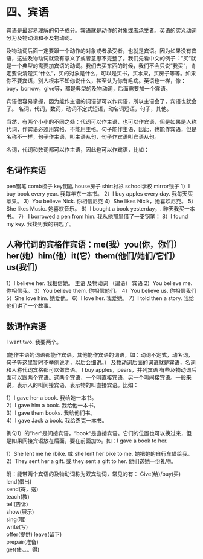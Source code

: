 # 四、宾语

宾语是最容易理解的句子成分。宾语就是动作的对象或者承受者。英语的实义动词分为及物动词和不及物动词。

及物动词后面一定要跟一个动作的对象或者承受者，也就是宾语。因为如果没有宾语，这些及物动词就没有意义了或者意思不完整了。我们先看中文的例子：“买“就是一个典型的需要加宾语的动词。我们去买东西的时候，我们不会只说“我买“，肯定要说清楚买“什么“，买的对象是什么，可以是买书，买水果，买房子等等。如果你不要宾语，别人根本不知你说什么，甚至认为你有毛病。英语也一样，像：buy，borrow，give等，都是典型的及物动词，后面需要加一个宾语。  

宾语很容易掌握，因为能作主语的词语部可以作宾语，所以主语会了，宾语也就会了。
名词，代词，数词，动词不定式短语，动名词短语，句子，其他。

当然，有两个小小的不同之处：代词可以作主语，也可以作宾语，但是如果是人称代词，作宾语必须用宾格，不能用主格。句子能作主语，因此，也能作宾语，但是名称不一样，句子作主语，叫主语从句，句子作宾语叫宾语从句。

名词，代词和数词都可以作主语，因此也可以作宾语，比如：

## 名词作宾语
pen钢笔 comb梳子 key钥匙 house房子 shirt衬衫 school学校 mirror镜子
1）I buy  book every year.    我每年东一本书。
2）I buy apples every day.    我每天买苹果。
3）You believe Nick.    你相信尼克
4）She likes Niclk，她喜欢尼克。
5）She likes Music.    她喜欢音乐。
6）I bought a book yesterday，.    昨天我买一本书。
7） I borrowed a pen from him.    我从他那里借了一支钢笔：
8）I found my key.    我找到我的钥匙了。


## 人称代词的宾格作宾语：me(我）you(你，你们）her(她）him(他）it(它）them(他们/她们/它们） us(我们)
1）I believe her.    我相信她。
主语 及物动词 （谓语） 宾语
2）You believe me.    你相信我。
3）You believe them.    你相信他们。
4）You believe us.    你相信我们
5）She love him.    她爱他。
6）I love her.    我爱她。
7）I told then a story.    我给他们讲了一个故事。

## 数词作宾语

I want two.     我要两个。

(能作主语的词语都能作宾语。其他能作宾语的词语，如：动词不定式，动名词，句子等这里暂时不举例说明，以后会细讲。）
及物动词后面的词语就是宾语，名词和人称代词宾格都可以做宾语。
I buy apples，pears，并列宾语
有些及物动词后面可以跟两个宾语。这两个宾语，一个叫直接宾语，另一个叫间接宾语。一般来说，表示人的叫间接宾语，表示物的叫直接宾语。比如：

1）I gave her a book.    我给她一本书。  
2）I gave him a book.    我给他一本书。  
3）I gave them books.    我给他们书。  
4）I gave Jack a book.    我给杰克一本书。  

例句1）的“her“是间接宾语，“book“是直接宾语。它们的位置也可以换过来，但是如果间接宾语放在后面，要在前面加to。如：I gave a book to her.    

1）She lent me he rbike.    或 she lent her bike to me.    她把她的自行车借给我。  
2）They sent her a gift.    或 they sent a gift to her.    他们送她一份礼物。

附：能带两个宾语的及物动词称为双宾动词，常见的有：
Give(给)/buy(买)    
lend(借出)    
send(寄，送)    
teach(教)    
tell(告诉)    
show(展示)    
sing(唱)    
write(写)    
offer(提供) 
leave(留下)    
prepair(准备)    
get(使。。。得)




